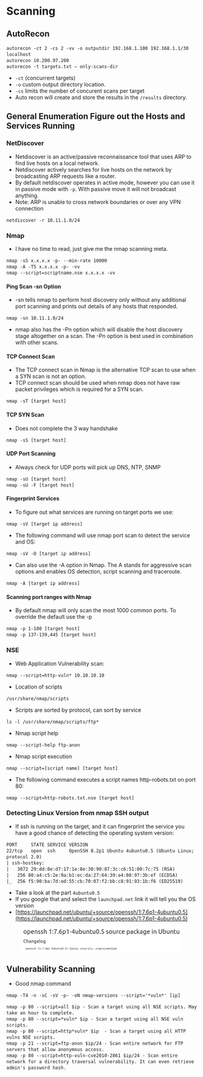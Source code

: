 # Scanning

## AutoRecon

```
autorecon -ct 2 -cs 2 -vv -o outputdir 192.168.1.100 192.168.1.1/30 localhost
autorecon 10.200.97.200
autorecon -t targets.txt — only-scans-dir
```

* `-ct` (concurrent targets)
* `-o` custom output directory location.
* `-cs` limits the number of concurent scans per target
* Auto recon will create and store the results in the `/results` directory.

## General Enumeration Figure out the Hosts and Services Running

### NetDiscover

* Netdiscover is an active/passive reconnaissance tool that uses ARP to find live hosts on a local network.
* Netdiscover actively searches for live hosts on the network by broadcasting ARP requests like a router.
* By default netdiscover operates in active mode, however you can use it in passive mode with `-p`. With passive move it will not broadcast anything.
* Note: ARP is unable to cross network boundaries or over any VPN connection

```
netdiscover -r 10.11.1.0/24
```

### Nmap

* I have no time to read, just give me the nmap scanning meta.

```
nmap -sS x.x.x.x -p- --min-rate 10000
nmap -A -T5 x.x.x.x -p- -vv
nmap --script=scriptname.nse x.x.x.x -vv
```

#### Ping Scan -sn Option

* \-sn tells nmap to perform host discovery only without any additional port scanning and prints out details of any hosts that responded.

```
nmap -sn 10.11.1.0/24
```

* nmap also has the -Pn option which will disable the host discovery stage altogether on a scan. The -Pn option is best used in combination with other scans.

#### TCP Connect Scan

* The TCP connect scan in Nmap is the alternative TCP scan to use when a SYN scan is not an option.
* TCP connect scan should be used when nmap does not have raw packet privileges which is required for a SYN scan.

```
nmap -sT [target host]
```

#### TCP SYN Scan

* Does not complete the 3 way handshake

```
nmap -sS [target host]
```

#### UDP Port Scanning

* Always check for UDP ports will pick up DNS, NTP, SNMP

```
nmap -sU [target host]
nmap -sU -F [target host]
```

#### Fingerprint Services

* To figure out what services are running on target ports we use:

```
nmap -sV [target ip address]
```

* The following command will use nmap port scan to detect the service and OS:

```
nmap -sV -O [target ip address]
```

* Can also use the -A option in Nmap. The A stands for aggressive scan options and enables OS detection, script scanning and traceroute.

```
nmap -A [target ip address]
```

#### Scanning port ranges with Nmap

* By default nmap will only scan the most 1000 common ports. To override the default use the -p

```
nmap -p 1-100 [target host]
nmap -p 137-139,445 [target host]
```

### NSE

* Web Application Vulnerability scan:

```
nmap --script=http-vuln* 10.10.10.10
```

* Location of scripts

```
/usr/share/nmap/scripts
```

* Scripts are sorted by protocol, can sort by service

```
ls -l /usr/share/nmap/scripts/ftp*
```

* Nmap script help

```
nmap --script-help ftp-anon
```

* Nmap script execution

```
nmap --script=[script name] [target host]
```

* The following command executes a script names http-robots.txt on port 80:

```
nmap --script=http-robots.txt.nse [target host]
```

### Detecting Linux Version from nmap SSH output

* If ssh is running on the target, and it can fingerprint the service you have a good chance of detecting the operating system version:

```
PORT     STATE SERVICE VERSION
22/tcp   open  ssh     OpenSSH 8.2p1 Ubuntu 4ubuntu0.5 (Ubuntu Linux; protocol 2.0)
| ssh-hostkey: 
|   3072 29:dd:8e:d7:17:1e:8e:30:90:87:3c:c6:51:00:7c:75 (RSA)
|   256 80:a4:c5:2e:9a:b1:ec:da:27:64:39:a4:08:97:3b:ef (ECDSA)
|_  256 f5:90:ba:7d:ed:55:cb:70:07:f2:bb:c8:91:93:1b:f6 (ED25519)

```

* Take a look at the part `4ubuntu0.5`
* If you google that and select the `launchpad.net` link it will tell you the OS version&#x20;
* [https://launchpad.net/ubuntu/+source/openssh/1:7.6p1-4ubuntu0.5](https://launchpad.net/ubuntu/+source/openssh/1:7.6p1-4ubuntu0.5)

<figure><img src="../.gitbook/assets/image (1).png" alt=""><figcaption></figcaption></figure>

## Vulnerability Scanning

* Good nmap command

```
nmap -T4 -n -sC -sV -p- -oN nmap-versions --script='*vuln*' [ip]
```

```
nmap -p 80 --script=all $ip - Scan a target using all NSE scripts. May take an hour to complete.
nmap -p 80 --script=*vuln* $ip - Scan a target using all NSE vuln scripts.
nmap -p 80 --script=http*vuln* $ip  - Scan a target using all HTTP vulns NSE scripts.
nmap -p 21 --script=ftp-anon $ip/24 - Scan entire network for FTP servers that allow anonymous access.
nmap -p 80 --script=http-vuln-cve2010-2861 $ip/24 - Scan entire network for a directory traversal vulnerability. It can even retrieve admin's password hash.
```
